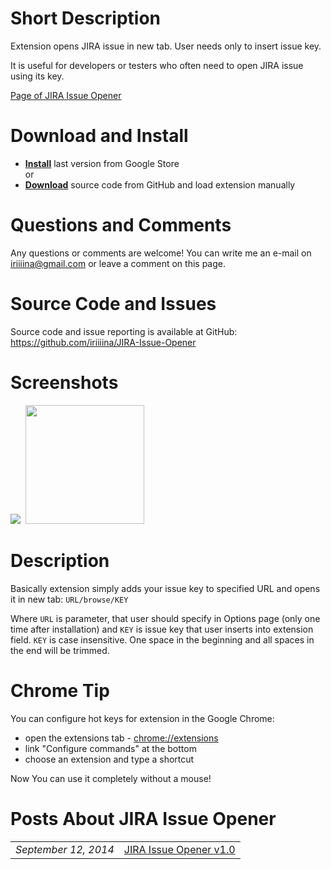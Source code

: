 <h1>Short Description</h1>
Extension opens JIRA issue in new tab. User needs only to insert issue key.

It is useful for developers or testers who often need to open JIRA issue using its key.

<a href = "http://ivanova-irina.blogspot.com/p/jira-issue-opener.html">Page of JIRA Issue Opener</a>

<h1>Download and Install</h1>
<ul>
<li><strong><a href="https://chrome.google.com/webstore/detail/jira-issue-opener/koceedenfpfaogpnpplkeikokjdnlamj">Install</a></strong> last version from Google Store
</li>
or
<li><strong><a href="https://github.com/iriiiina/JIRA-Issue-Opener">Download</a></strong> source code from GitHub and load extension manually</li>
</ul>

<h1>Questions and Comments</h1>
Any questions or comments are welcome! You can write me an e-mail on <a href="mailto:iriiiina@gmail.com">iriiiina@gmail.com</a> or leave a comment on this page.

<h1>Source Code and Issues</h1>
Source code and issue reporting is available at GitHub: <a href="https://github.com/iriiiina/JIRA-Issue-Opener">https://github.com/iriiiina/JIRA-Issue-Opener</a>

<h1>Screenshots</h1>
<img border="0" src="http://4.bp.blogspot.com/-wOo3g1ZqmrI/VBLcx6DyiNI/AAAAAAAALVs/5IIZmNS2Tsk/s1600/extension.jpg" />&nbsp;
<img border="0" src="http://4.bp.blogspot.com/-Wb3ckR69dJE/VBLcx2KA7uI/AAAAAAAALVw/sgnMzDi3FWA/s1600/options.jpg" height = "190px"/>

<h1>Description</h1>
Basically extension simply adds your issue key to specified URL and opens it in new tab:
<code>URL/browse/KEY</code>

Where <code>URL</code> is parameter, that user should specify in Options page (only one time after installation) and <code>KEY</code> is issue key that user inserts into extension field.
<code>KEY</code> is case insensitive. One space in the beginning and all spaces in the end will be trimmed.

<h1>Chrome Tip</h1>
You can configure hot keys for extension in the Google Chrome:
<ul>
<li>open the extensions tab - <a href="chrome://extensions/">chrome://extensions</a></li>
<li>link "Configure commands" at the bottom</li>
<li>choose an extension and type a shortcut</li>
</ul>
Now You can use it completely without a mouse!

<h1>Posts About JIRA Issue Opener</h1>
<table><tbody>
<tr><td><em>September 12, 2014</em></td><td><a href="http://ivanova-irina.blogspot.com/2014/09/jira-issue-opener-v10.html">JIRA Issue Opener v1.0</a></td></tr>
</tbody></table>
